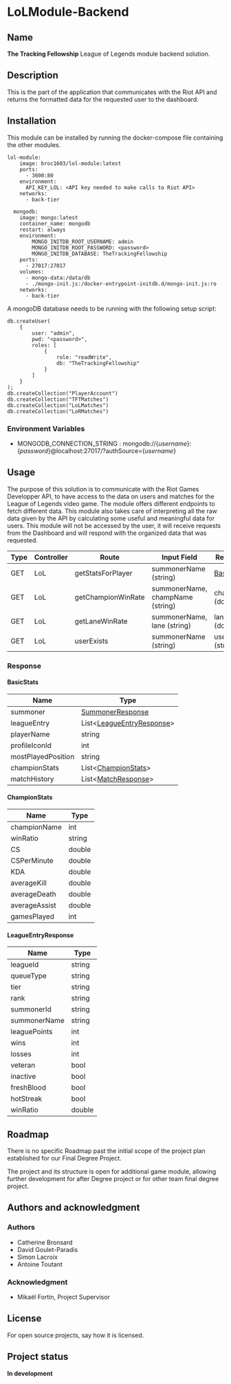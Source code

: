 # LoLModule-Backend

## Name
**The Tracking Fellowship** League of Legends module backend solution.

## Description
This is the part of the application that communicates with the Riot API and returns the formatted data for the requested user to the dashboard.

## Installation
This module can be installed by running the docker-compose file containing the other modules.

    lol-module:
        image: broc1603/lol-module:latest
        ports:
          - 3600:80
        environment:
          API_KEY_LOL: <API key needed to make calls to Riot API>
        networks:
          - back-tier

      mongodb:
        image: mongo:latest
        container_name: mongodb
        restart: always
        environment:
            MONGO_INITDB_ROOT_USERNAME: admin
            MONGO_INITDB_ROOT_PASSWORD: <password>
            MONGO_INITDB_DATABASE: TheTrackingFellowship
        ports:
          - 27017:27017
        volumes:
          - mongo-data:/data/db
          - ./mongo-init.js:/docker-entrypoint-initdb.d/mongo-init.js:ro
        networks:
          - back-tier


A mongoDB database needs to be running with the following setup script:


    db.createUser(
        {        
            user: "admin",        
            pwd: "<password>",
            roles: [
                {
                    role: "readWrite",
                    db: "TheTrackingFellowship"
                }
            ]
        }
    );
    db.createCollection("PlayerAccount")
    db.createCollection("TFTMatches")
    db.createCollection("LoLMatches")
    db.createCollection("LoRMatches")

### Environment Variables
* MONGODB_CONNECTION_STRING : mongodb://{_username_}:{_password_}@localhost:27017/?authSource={_username_}

## Usage
The purpose of this solution is to communicate with the Riot Games Developper API, to have access to the data on users and matches for the League of Legends video game. The module offers different endpoints to fetch different data. This module also takes care of interpreting all the raw data given by the API by calculating some useful and meaningful data for users. This module will not be accessed by the user, it will receive requests from the Dashboard and will respond with the organized data that was requested.

| Type  | Controller | Route                | Input Field               | Response Model            |     
|-------|------------|----------------------|---------------------------|---------------------------|
| GET   | LoL        | getStatsForPlayer    | summonerName (string)            | [BasicStats](#basicstats) |    
| GET   | LoL        | getChampionWinRate   | summonerName, champName (string) | championWinRate (double)        |     
| GET   | LoL        | getLaneWinRate       | summonerName, lane (string)     | laneWinRate (double)             |
| GET   | LoL        | userExists           | summonerName (string)            | userExists (string)             |

### Response

#### BasicStats



| Name                  | Type                      |
|-----------------------|---------------------------|
| summoner              | [SummonerResponse](https://developer.riotgames.com/apis#summoner-v4/GET_getByRSOPUUID:~:text=Return%20value%3A%20SummonerDTO-,SummonerDTO,-%2D%20represents%20a%20summoner)          |
| leagueEntry           | List<[LeagueEntryResponse](#leagueentryresponse)>|
| playerName            | string                    |
| profileIconId         | int                       |
| mostPlayedPosition    | string                    |
| championStats         | List<[ChampionStats](#championstats)>       |
| matchHistory          | List<[MatchResponse](https://developer.riotgames.com/apis#match-v5/GET_getMatch:~:text=Return%20value%3A%20MatchDto-,MatchDto,-NAME)>      |


#### ChampionStats

| Name          | Type      |
|---------------|-----------|
| championName  | int       |
| winRatio      | string    |
| CS            | double    |
| CSPerMinute   | double    |
| KDA           | double    |
| averageKill   | double    |
| averageDeath  | double    |
| averageAssist | double    |
| gamesPlayed   | int       |

#### LeagueEntryResponse

| Name          | Type      |
|---------------|-----------|
| leagueId      | string    |
| queueType     | string    |
| tier          | string    |
| rank          | string    |
| summonerId    | string    |
| summonerName  | string    |
| leaguePoints  | int       |
| wins          | int       |
| losses        | int       |
| veteran       | bool      |
| inactive      | bool      |
| freshBlood    | bool      |
| hotStreak     | bool      |
| winRatio      | double    |


## Roadmap
There is no specific Roadmap past the initial scope of the project plan established for our Final Degree Project.  

The project and its structure is open for additional game module, allowing further development for after Degree project or for other team final degree project.

## Authors and acknowledgment
### Authors
* Catherine Bronsard
* David Goulet-Paradis
* Simon Lacroix
* Antoine Toutant
### Acknowledgment
* Mikaël Fortin, Project Supervisor 

## License
For open source projects, say how it is licensed.

## Project status
**In development**
